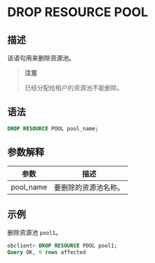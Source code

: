 # DROP RESOURCE POOL

## 描述

该语句用来删除资源池。

>**注意**
>
>已经分配给租户的资源池不能删除。

## 语法

```sql
DROP RESOURCE POOL pool_name; 
```

## 参数解释

|  **参数**   |   **描述**   |
|-----------|------------|
| pool_name | 要删除的资源池名称。 |

## 示例

删除资源池 `pool1`。

```sql
obclient> DROP RESOURCE POOL pool1;
Query OK, 0 rows affected
```

